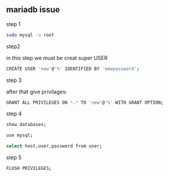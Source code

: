 ## mariadb issue ##


step 1

```bash
sudo mysql -u root 
```
step2

in this step we must be creat super USER

```bash
CREATE USER 'new'@'%' IDENTIFIED BY 'newpassword';
```

step 3 

after that give privilages:

```bash
GRANT ALL PRIVILEGES ON *.* TO 'new'@'%' WITH GRANT OPTION;
```

step 4

```bash
show databases;

use mysql;

select host,user,password from user;
```

step 5

```bash
FLUSH PRIVILEGES;
```


